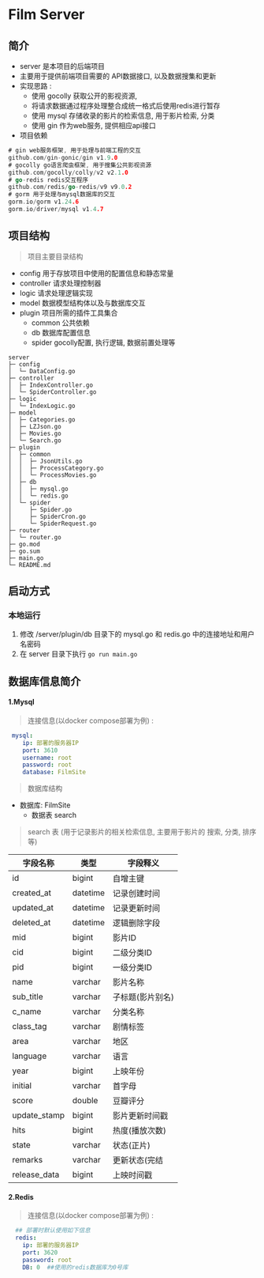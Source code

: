 # Film Server

## 简介

- server 是本项目的后端项目
- 主要用于提供前端项目需要的 API数据接口, 以及数据搜集和更新
- 实现思路 : 
  - 使用 gocolly 获取公开的影视资源, 
  - 将请求数据通过程序处理整合成统一格式后使用redis进行暂存
  - 使用 mysql 存储收录的影片的检索信息, 用于影片检索, 分类
  - 使用 gin 作为web服务, 提供相应api接口
- 项目依赖

```go
# gin web服务框架, 用于处理与前端工程的交互
github.com/gin-gonic/gin v1.9.0
# gocolly go语言爬虫框架, 用于搜集公共影视资源
github.com/gocolly/colly/v2 v2.1.0
# go-redis redis交互程序
github.com/redis/go-redis/v9 v9.0.2
# gorm 用于处理与mysql数据库的交互
gorm.io/gorm v1.24.6
gorm.io/driver/mysql v1.4.7
```



## 项目结构

> 项目主要目录结构

- config				用于存放项目中使用的配置信息和静态常量
- controller	      请求处理控制器
- logic                请求处理逻辑实现
- model              数据模型结构体以及与数据库交互
- plugin              项目所需的插件工具集合
  - common     公共依赖
  - db              数据库配置信息
  - spider         gocolly配置, 执行逻辑, 数据前置处理等

```text
server                       
├─ config                    
│  └─ DataConfig.go          
├─ controller                
│  ├─ IndexController.go     
│  └─ SpiderController.go    
├─ logic                     
│  └─ IndexLogic.go          
├─ model                     
│  ├─ Categories.go          
│  ├─ LZJson.go              
│  ├─ Movies.go              
│  └─ Search.go              
├─ plugin                    
│  ├─ common                 
│  │  ├─ JsonUtils.go        
│  │  ├─ ProcessCategory.go  
│  │  └─ ProcessMovies.go    
│  ├─ db                     
│  │  ├─ mysql.go            
│  │  └─ redis.go            
│  └─ spider                 
│     ├─ Spider.go           
│     ├─ SpiderCron.go       
│     └─ SpiderRequest.go    
├─ router                    
│  └─ router.go              
├─ go.mod                    
├─ go.sum                    
├─ main.go                   
└─ README.md                 
```



## 启动方式

### 本地运行

1.  修改 /server/plugin/db 目录下的 mysql.go 和 redis.go 中的连接地址和用户名密码
2. 在 server 目录下执行 `go run main.go`





## 数据库信息简介

#### 1.Mysql  

> 连接信息(以docker compose部署为例) :

```yaml
 mysql:
 	ip: 部署的服务器IP
    port: 3610
    username: root
    password: root
    database: FilmSite
```

> 数据库结构

- 数据库: FilmSite
  - 数据表 search

> search 表 (用于记录影片的相关检索信息, 主要用于影片的 搜索, 分类, 排序 等)

| 字段名称     | 类型     | 字段释义         |
| ------------ | -------- | ---------------- |
| id           | bigint   | 自增主键         |
| created_at   | datetime | 记录创建时间     |
| updated_at   | datetime | 记录更新时间     |
| deleted_at   | datetime | 逻辑删除字段     |
| mid          | bigint   | 影片ID           |
| cid          | bigint   | 二级分类ID       |
| pid          | bigint   | 一级分类ID       |
| name         | varchar  | 影片名称         |
| sub_title    | varchar  | 子标题(影片别名) |
| c_name       | varchar  | 分类名称         |
| class_tag    | varchar  | 剧情标签         |
| area         | varchar  | 地区             |
| language     | varchar  | 语言             |
| year         | bigint   | 上映年份         |
| initial      | varchar  | 首字母           |
| score        | double   | 豆瓣评分         |
| update_stamp | bigint   | 影片更新时间戳   |
| hits         | bigint   | 热度(播放次数)   |
| state        | varchar  | 状态(正片)       |
| remarks      | varchar  | 更新状态(完结    |
| release_data | bigint   | 上映时间戳       |





#### 2.Redis

> 连接信息(以docker compose部署为例) : 

```yaml
  ## 部署时默认使用如下信息
  redis:
  	ip: 部署的服务器IP
    port: 3620
    password: root
    DB: 0  ##使用的redis数据库为0号库
```

